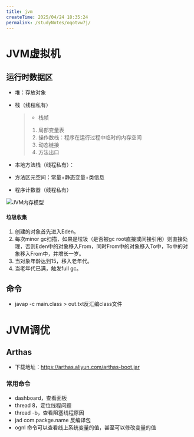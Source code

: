 ```yaml
---
title: jvm
createTime: 2025/04/24 18:35:24
permalink: /studyNotes/oqotvw7j/
---
```

# JVM虚拟机

## 运行时数据区

- 堆：存放对象

- 栈（线程私有）

  > - 栈帧
  >
  > 1. 局部变量表
  > 2. 操作数栈：程序在运行过程中临时的内存空间
  > 3. 动态链接
  > 4. 方法出口

- 本地方法栈（线程私有）：

- 方法区元空间：常量+静态变量+类信息

- 程序计数器（线程私有）

![JVM内存模型](https://raw.githubusercontent.com/lrffun/ImageStorage/main/img/JVM%E5%86%85%E5%AD%98%E6%A8%A1%E5%9E%8B.png)

#### 垃圾收集

1. 创建的对象首先进入Eden。
2. 每次minor gc扫描，如果是垃圾（是否被gc root直接或间接引用）则直接处理，否则Eden中的对象移入From，同时From中的对象移入To中，To中的对象移入From中，并增长一岁。
3. 当对象年龄达到15，移入老年代。
4. 当老年代已满，触发full gc。

## 命令

- javap -c main.class > out.txt反汇编class文件

# JVM调优

## Arthas

- 下载地址：https://arthas.aliyun.com/arthas-boot.jar

### 常用命令

- dashboard，查看面板
- thread 8，定位线程问题
- thread -b，查看阻塞线程原因
- jad com.packge.name 反编译包
- ognl 命令可以查看线上系统变量的值，甚至可以修改变量的值

